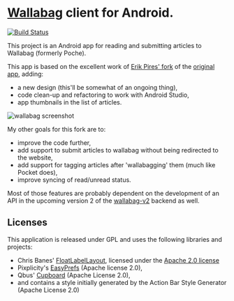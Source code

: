 # [Wallabag][] client for Android. 
[![Build Status](https://travis-ci.org/monkeyinmysoup/wallabag-android.svg?branch=develop-studio)](https://travis-ci.org/monkeyinmysoup/wallabag-android)

This project is an Android app for reading and submitting articles to Wallabag (formerly Poche).

This app is based on the excellent work of [Erik Pires' fork][0] of the [original app][1], adding:

- a new design (this'll be somewhat of an ongoing thing),
- code clean-up and refactoring to work with Android Studio,
- app thumbnails in the list of articles.

![wallabag screenshot](https://i.imgur.com/MVretvH.png)


My other goals for this fork are to: 
- improve the code further,
- add support to submit articles to wallabag without being redirected to the website,
- add support for tagging articles after 'wallabagging' them (much like Pocket does),
- improve syncing of read/unread status.

Most of those features are probably dependent on the development of an API in the upcoming version 2 of the [wallabag-v2][] backend as well.


## Licenses

This application is released under GPL and uses the following libraries and projects:

- Chris Banes' [FloatLabelLayout][4], licensed under the [Apache 2.0 license][apache]
- Pixplicity's [EasyPrefs][5] (Apache license 2.0),
- Qbus' [Cupboard][6] (Apache License 2.0),
- and contains a style initially generated by the Action Bar Style Generator (Apache License 2.0)

[wallabag]: http://wallabag.org
[wallabag-v2]: https://github.com/wallabag/wallabag/tree/v2-silex
[apache]: http://www.apache.org/licenses/LICENSE-2.0.txt
[0]: https://github.com/erickpires/wallabag-android
[1]: https://github.com/wallabag/android-app
[2]: https://github.com/castorflex/SmoothProgressBar
[3]: http://pt.wikipedia.org/wiki/Beerware
[4]: https://gist.github.com/chrisbanes/11247418
[5]: https://github.com/Pixplicity/EasyPreferences
[6]: https://bitbucket.org/qbusict/cupboard
